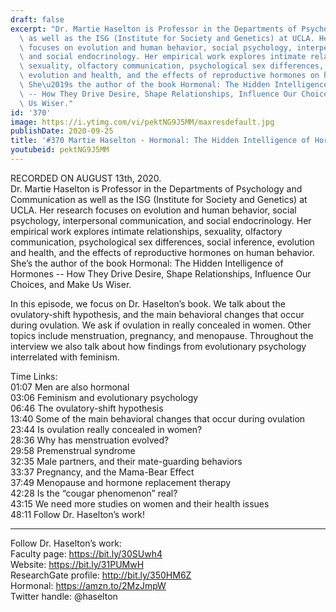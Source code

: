 ```yaml
---
draft: false
excerpt: "Dr. Martie Haselton is Professor in the Departments of Psychology and Communication\
  \ as well as the ISG (Institute for Society and Genetics) at UCLA. Her research\
  \ focuses on evolution and human behavior, social psychology, interpersonal communication,\
  \ and social endocrinology. Her empirical work explores intimate relationships,\
  \ sexuality, olfactory communication, psychological sex differences, social inference,\
  \ evolution and health, and the effects of reproductive hormones on human behavior.\
  \ She\u2019s the author of the book Hormonal: The Hidden Intelligence of Hormones\
  \ -- How They Drive Desire, Shape Relationships, Influence Our Choices, and Make\
  \ Us Wiser."
id: '370'
image: https://i.ytimg.com/vi/pektNG9J5MM/maxresdefault.jpg
publishDate: 2020-09-25
title: '#370 Martie Haselton - Hormonal: The Hidden Intelligence of Hormones'
youtubeid: pektNG9J5MM
---
```

<div class="timelinks">

RECORDED ON AUGUST 13th, 2020.  
Dr. Martie Haselton is Professor in the Departments of Psychology and Communication as well as the ISG (Institute for Society and Genetics) at UCLA. Her research focuses on evolution and human behavior, social psychology, interpersonal communication, and social endocrinology. Her empirical work explores intimate relationships, sexuality, olfactory communication, psychological sex differences, social inference, evolution and health, and the effects of reproductive hormones on human behavior. She’s the author of the book Hormonal: The Hidden Intelligence of Hormones -- How They Drive Desire, Shape Relationships, Influence Our Choices, and Make Us Wiser.

In this episode, we focus on Dr. Haselton’s book. We talk about the ovulatory-shift hypothesis, and the main behavioral changes that occur during ovulation. We ask if ovulation in really concealed in women. Other topics include menstruation, pregnancy, and menopause. Throughout the interview we also talk about how findings from evolutionary psychology interrelated with feminism.

Time Links:  
<time>01:07</time> Men are also hormonal  
<time>03:06</time> Feminism and evolutionary psychology  
<time>06:46</time> The ovulatory-shift hypothesis  
<time>13:40</time> Some of the main behavioral changes that occur during ovulation  
<time>23:44</time> Is ovulation really concealed in women?  
<time>28:36</time> Why has menstruation evolved?  
<time>29:58</time> Premenstrual syndrome  
<time>32:35</time> Male partners, and their mate-guarding behaviors  
<time>33:37</time> Pregnancy, and the Mama-Bear Effect  
<time>37:49</time> Menopause and hormone replacement therapy  
<time>42:28</time> Is the “cougar phenomenon” real?  
<time>43:15</time> We need more studies on women and their health issues  
<time>48:11</time> Follow Dr. Haselton’s work!

---

Follow Dr. Haselton’s work:  
Faculty page: https://bit.ly/30SUwh4  
Website: https://bit.ly/31PUMwH  
ResearchGate profile: http://bit.ly/350HM6Z  
Hormonal: https://amzn.to/2MzJmpW  
Twitter handle: @haselton
</div>

